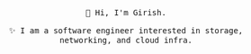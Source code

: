 
<p align="center">
  <samp>
    👋 Hi, I'm Girish.
    <br /><br /> ✨ I am a software engineer interested in storage, networking, and cloud infra.
  </samp>
</p>

<!--
[![Readme Card](https://github-readme-stats.vercel.app/api/pin/?username=girishji&repo=re2)](https://github.com/girishji/re2)

[![Readme Card](https://github-readme-stats.vercel.app/api/pin/?username=girishji&repo=zephyr-xiao-ble)](https://github.com/girishji/zephyr-xiao-ble)
[![Readme Card](https://github-readme-stats.vercel.app/api/pin/?username=girishji&repo=vimcomplete)](https://github.com/girishji/vimcomplete)
[![Readme Card](https://github-readme-stats.vercel.app/api/pin/?username=girishji&repo=autosuggest.vim)](https://github.com/girishji/autosuggest.vim)
[![Readme Card](https://github-readme-stats.vercel.app/api/pin/?username=girishji&repo=devdocs.vim)](https://github.com/girishji/devdocs.vim)
[![Readme Card](https://github-readme-stats.vercel.app/api/pin/?username=girishji&repo=scope.vim)](https://github.com/girishji/scope.vim)
[![Readme Card](https://github-readme-stats.vercel.app/api/pin/?username=girishji&repo=easyjump.vim)](https://github.com/girishji/easyjump.vim)
[![Readme Card](https://github-readme-stats.vercel.app/api/pin/?username=girishji&repo=fFtT.vim)](https://github.com/girishji/fFtT.vim)

-->

<!--

<p align="center">
  <samp>
    👋 Hi, I'm Guillermo, but my friends call me "G-mo".
    <br /><br />✨ I'm a FrontEnd developer passionate about (pineapple) pizza
    and design. <br /><br />☕️ Wanna chat? Don't be shy!<br />
    <a href="https://twitter.com/pineapplegiant">Twitter</a><br />
    <a href="https://www.pineapplegiant.com/">Personal Site</a>
  </samp>
</p>

<details>
  <summary><b>🔬 Bio</b></summary>
  I'm a javascript developer and UX enthusiast passionate about design systems and web accessibility.  If I'm not keeping it vanilla I like React for building UI's and I use Neovim for coding it all up. 
  When I'm not coding, I thoroughly enjoy making and eating (hawaiian) pizza, playing on my PC and nintendo switch, and reading/learning about psychology and philosophy. 
  I've interned as a software engineer at both Intel and Workiva and have worked as a Frontend Engineer for Searchspring, where I wrote web code among many other things.
</details>

<details>
  <summary><b>🔭 Goals for 2024</b></summary>
  <ul>
    <li>Get a JOB :')</li>
    <li>Make electronic music</li>
    <li>Start blogging on my Personal Website</li>
    <li>Finish designing Spaceduck and update lua neovim port 🚀🦆</li>
  </ul>
</details>
-->

<!--
**girishji/girishji** is a ✨ _special_ ✨ repository because its `README.md` (this file) appears on your GitHub profile.

Here are some ideas to get you started:

- 🔭 I’m currently working on ...
- 🌱 I’m currently learning ...
- 👯 I’m looking to collaborate on ...
- 🤔 I’m looking for help with ...
- 💬 Ask me about ...
- 📫 How to reach me: ...
- 😄 Pronouns: ...
- ⚡ Fun fact: ...
-->
